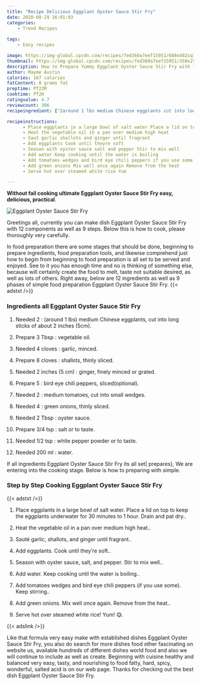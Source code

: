 ```yaml
---
title: "Recipe Delicious Eggplant Oyster Sauce Stir Fry"
date: 2020-08-29 16:01:03
categories:
    - Trend Recipes
    
tags:
    - Easy recipes

image: https://img-global.cpcdn.com/recipes/fed360a7eef15951/680x482cq70/eggplant-oyster-sauce-stir-fry-recipe-main-photo.jpg
thumbnail: https://img-global.cpcdn.com/recipes/fed360a7eef15951/350x250cq70/eggplant-oyster-sauce-stir-fry-recipe-main-photo.jpg
description: How to Prepare Yummy Eggplant Oyster Sauce Stir Fry with 12 ingredients and 9 stages of easy cooking.
author: Mayme Austin
calories: 167 calories
fatContent: 8 grams fat
preptime: PT23M
cooktime: PT2H
ratingvalue: 4.7
reviewcount: 306
recipeingredient: ["2around 1 lbs medium Chinese eggplants cut into long sticks of about 2 inches 5cm", "3 Tbspvegetable oil", "4 clovesgarlic minced", "8 clovesshallots thinly sliced", "2 inches (5 cm)ginger finely minced or grated", "5bird eye chili peppers slicedoptional", "2medium tomatoes cut into small wedges", "4green onions thinly sliced", "2 Tbspoyster sauce", "3/4 tspsalt or to taste", "1/2 tspwhite pepper powder or to taste", "200 mlwater"]

recipeinstructions: 
      - Place eggplants in a large bowl of salt water Place a lid on top to keep the eggplants underwater for 30 minutes to 1 hour Drain and pat dry 
      - Heat the vegetable oil in a pan over medium high heat 
      - Saut garlic shallots and ginger until fragrant 
      - Add eggplants Cook until theyre soft 
      - Season with oyster sauce salt and pepper Stir to mix well 
      - Add water Keep cooking until the water is boiling 
      - Add tomatoes wedges and bird eye chili peppers if you use some Keep stirring 
      - Add green onions Mix well once again Remove from the heat 
      - Serve hot over steamed white rice Yum 

---
```




**Without fail cooking ultimate Eggplant Oyster Sauce Stir Fry easy, delicious, practical**. 


![Eggplant Oyster Sauce Stir Fry](https://img-global.cpcdn.com/recipes/fed360a7eef15951/680x482cq70/eggplant-oyster-sauce-stir-fry-recipe-main-photo.jpg "Eggplant Oyster Sauce Stir Fry")




Greetings all, currently you can make dish Eggplant Oyster Sauce Stir Fry with 12 components as well as 9 steps. Below this is how to cook, please thoroughly very carefully.

In food preparation there are some stages that should be done, beginning to prepare ingredients, food preparation tools, and likewise comprehend just how to begin from beginning to food preparation is all set to be served and enjoyed. See to it you has enough time and no is thinking of something else, because will certainly create the food to melt, taste not suitable desired, as well as lots of others. Right away, below are 12 ingredients as well as 9 phases of simple food preparation Eggplant Oyster Sauce Stir Fry.
{{< adstxt />}}

### Ingredients all Eggplant Oyster Sauce Stir Fry


1. Needed 2 : (around 1 lbs) medium Chinese eggplants, cut into long sticks of about 2 inches (5cm).

1. Prepare 3 Tbsp : vegetable oil.

1. Needed 4 cloves : garlic, minced.

1. Prepare 8 cloves : shallots, thinly sliced.

1. Needed 2 inches (5 cm) : ginger, finely minced or grated.

1. Prepare 5 : bird eye chili peppers, sliced(optional).

1. Needed 2 : medium tomatoes, cut into small wedges.

1. Needed 4 : green onions, thinly sliced.

1. Needed 2 Tbsp : oyster sauce.

1. Prepare 3/4 tsp : salt or to taste.

1. Needed 1/2 tsp : white pepper powder or to taste.

1. Needed 200 ml : water.



If all ingredients Eggplant Oyster Sauce Stir Fry its all set| prepares}, We are entering into the cooking stage. Below is how to preparing with simple.

### Step by Step Cooking Eggplant Oyster Sauce Stir Fry

{{< adstxt />}}


1. Place eggplants in a large bowl of salt water. Place a lid on top to keep the eggplants underwater for 30 minutes to 1 hour. Drain and pat dry..



1. Heat the vegetable oil in a pan over medium high heat..



1. Sauté garlic, shallots, and ginger until fragrant..



1. Add eggplants. Cook until they’re soft..



1. Season with oyster sauce, salt, and pepper. Stir to mix well..



1. Add water. Keep cooking until the water is boiling..



1. Add tomatoes wedges and bird eye chili peppers (if you use some). Keep stirring..



1. Add green onions. Mix well once again. Remove from the heat..



1. Serve hot over steamed white rice! Yum! 😋.





{{< adslink />}}

Like that formula very easy make with established dishes Eggplant Oyster Sauce Stir Fry, you also do search for more dishes food other fascinating on website us, available hundreds of different dishes world food and also we will continue to include as well as create. Beginning with cuisine healthy and balanced very easy, tasty, and nourishing to food fatty, hard, spicy, wonderful, salted acid is on our web page. Thanks for checking out the best dish Eggplant Oyster Sauce Stir Fry.
